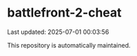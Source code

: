 # battlefront-2-cheat

Last updated: 2025-07-01 00:03:56

This repository is automatically maintained.

